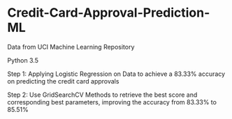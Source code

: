 # Credit-Card-Approval-Prediction-ML
Data from UCI Machine Learning Repository

Python 3.5

Step 1: Applying Logistic Regression on Data to achieve a 83.33% accuracy on predicting the credit card approvals

Step 2: Use GridSearchCV Methods to retrieve the best score and corresponding best parameters, improving the accuracy from 83.33% to 85.51%
